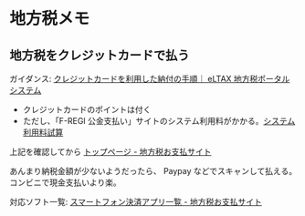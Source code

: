 # 地方税メモ

## 地方税をクレジットカードで払う

ガイダンス:
[クレジットカードを利用した納付の手順｜ eLTAX 地方税ポータルシステム](https://www.eltax.lta.go.jp/kyoutsuunouzei/sousa/creditcard/)

- クレジットカードのポイントは付く
- ただし、「F-REGI 公金支払い」サイトのシステム利用料がかかる。[システム利用料試算](https://eltax.f-regi.com/fc/relay/payment/calculate)

上記を確認してから
[トップページ - 地方税お支払サイト](https://www.payment.eltax.lta.go.jp/pbuser)

あんまり納税金額が少ないようだったら、
Paypay などでスキャンして払える。コンビニで現金支払いより楽。

対応ソフト一覧: [スマートフォン決済アプリ一覧 - 地方税お支払サイト](https://www.payment.eltax.lta.go.jp/pbuser?id=payment_application)
